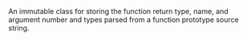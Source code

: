 An immutable class for storing the function return type, name, and argument number and types parsed from a function prototype source string.